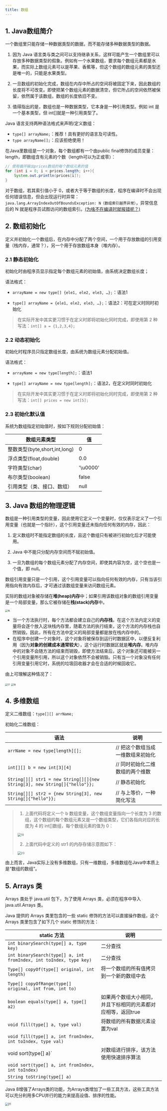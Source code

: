 ```yaml
---
title: 数组
---
```


## 1. Java数组简介

一个数组里只能存储一种数据类型的数据，而不能存储多种数据类型的数据。

1. 因为 Java 语言类与类之间可以支持继承关系，这样可能产生一个数组里可以存放多种数据类型的假象。例如有一个水果数组，要求每个数组元素都是水果，而实际上数组元素可以是苹果、香蕉等，但这个数组的数组元素的类型还是唯一的，只能是水果类型。

2. 一旦数组的初始化完成，数组在内存中所占的空间将被固定下来，因此数组的长度将不可改变。即使把某个数组元素的数据清空，但它所占的空间依然被保留，依然属于该数组，数组的长度依旧不变。

3. 值得指出的是，数组也是一种数据类型，它本身是一种引用类型。例如 int 是一个基本类型，但 int[]就是一种引用类型了。

Java 语言支持两种语法格式来声明/定义数组：

-   `type[] arrayName;`：推荐！具有更好的语言及可读性。
-   `type arrayName[];`：应该拒绝使用！

在Java里数组是一个对象，每个数组都有一个由public final修饰的成员变量：length，即数组含有元素的个数（length可以为正或零）：

```java
// 使用循环输出prices数组的每个数组元素的值
for (int i = 0; i < prices.length; i++){
    System.out.println(prices[i]);
}
```

对于数组，若其索引值小于 0，或者大于等于数组的长度，程序在编译时不会出现任何错误信息，但会出现运行时异常：`java.lang.ArrayIndexOutOfBoundsException: N（数组索引越界异常）`，异常信息后的 N 就是程序员试图访问的数组索引。<u>(为啥不在编译时就报错呢？)</u>

## 2. 数组初始化

定义并初始化一个数组后，在内存中分配了两个空间，一个用于存放数组的引用变量（栈内存，通常？），另一个用于存放数组本身（堆内存）。

### 2.1 静态初始化

初始化时由程序员显示指定每个数组元素的初始值，由系统决定数组长度；

语法格式：

-   `arrayName = new type[] {ele1, ele2, ele3, …};`：语法1

-   `type[] arrayName = {ele1, ele2, ele3, …};`：语法2：可在定义时同时初始化

> 在实际开发中其实更习惯于在定义时即将初始化同时完成，即使用第 2 种写法：`int[] a = {1,2,3,4};`

### 2.2 动态初始化

初始化时程序员只指定数组长度，由系统为数组元素分配初始值。

语法格式：

- `arrayName = new type[length];`：语法1

- `type[] arrayName = new type[length];`：语法2，在定义时同时初始化

> 在实际开发中其实更习惯于在定义时即将初始化同时完成，即使用第 2 种写法：`int[] prices = new int[5];`

### 2.3 初始化默认值

系统为数组指定初始值时，按如下规则分配初始值：

| **数组元素类型**              | **值**   |
| ----------------------------- | -------- |
| 整数类型(byte,short,int,long) | 0        |
| 浮点类型(float,double)        | 0.0      |
| 字符类型(char)                | '\u0000' |
| 布尔类型(boolean)             | false    |
| 引用类型（类、接口、数组）    | null     |

## 3. Java 数组的物理逻辑

数组是一种引用类型的变量，因此使用它定义一个变量时，仅仅表示定义了一个引用变量（也就是一个指针），这个引用变量还未指向任何有效的内存，因此：

1. 定义数组时不能指定数组的长度，且这个数组只有被进行初始化后才可能使用。

2. Java 中不能只分配内存空间而不赋初始值。

3. 一旦为数组的每个数组元素分配了内存空间，即使其内容为空，这个空也是一个值，即 null。

数组引用变量只是一个引用，这个引用变量可以指向任何有效的内存，只有当该引用指向有效内存后，才可通过该数组变量来访问数组元素。

实际的数组对象被存储在**堆(heap)内存**中；如果引用该数组对象的数组引用变量是一个局部变量，那么它被存储在**栈(stack)内存**中。

<img src="https://chua-n.gitee.io/figure-bed/notebook/Java/16.png" alt="16" style="zoom:50%;" />

-   当一个方法执行时，每个方法都会建立自己的**内存栈**，在这个方法内定义的变量将会逐个放入这块栈内存里，随着方法的执行结束，这个方法的内存栈也自然销毁。因此，所有在方法中定义的局部变量都是放在栈内存中的。
-   在程序中创建一个对象时，这个对象将被保存到运行时数据区中，以便反复利用（因为**对象的创建成本通常较大**），这个运行时数据区就是**堆内存**。堆内存中的对象不会随方法的结束而销毁，即使方法结束后，这个对象还可能被另一个引用变量所引用，所以这个对象依然不会被销毁。只有当一个对象没有任何引用变量引用它时，系统的垃圾回收器才会在合适的时候回收它。

由上可理解这种情况了：

<img src="https://chua-n.gitee.io/figure-bed/notebook/Java/17.png" alt="17" style="zoom:50%;" />

<img src="https://chua-n.gitee.io/figure-bed/notebook/Java/18.png" alt="18" style="zoom:50%;" />

## 4. 多维数组

定义二维数组：`type[][] arrName;`

初始化二维数组：

| 语法                                                                      | 说明                              |
| ------------------------------------------------------------------------- | --------------------------------- |
| `arrName = new type[length][];`                                           | // 把这个数组当成一维数组来初始化 |
| `int[][] b = new int[3][4] `                                              | // 同时初始化二维数组的两个维数   |
| `String[][] str1 = new String[][]{new String[3], new String[]{"hello"}};` | // 静态初始化                     |
| `String[][] str2 = {new String[3], new String[]{"hello"}}; `              | // 与上等价，一种简化写法         |

> 1. 上面代码将定义一个 b 数组变量，这个数组变量指向一个长度为 3 的数组，这个数组的每个数组元素又是一个数组类型，它们各指向对应的长度为 4 的 int[]数组，每个数组元素的值为 0：
>
>  <img src="https://chua-n.gitee.io/figure-bed/notebook/Java/19.png" alt="19" style="zoom:67%;" />
>
> 2. 上面代码中定义的 str1 的内存存储示意图如下：
>
>  <img src="https://chua-n.gitee.io/figure-bed/notebook/Java/20.png" alt="20" style="zoom:67%;" />

由上而言，Java实际上没有多维数组，只有一维数组，多维数组在Java中本质上是“数组的数组”。

## 5. Arrays 类

Arrays 类处于 java.util 包下，为了使用 Arrays 类，必须在程序中导入 java.util.Arrays 类。

Java 提供的 Arrays 类里包含的一些 static 修饰的方法可以直接操作数组，这个 Arrays 类里包含了如下几个 static 修饰的方法：

| static 方法                                                  | 说明                                                         |
| ------------------------------------------------------------ | ------------------------------------------------------------ |
| `int binarySearch(type[] a, type key)`                       | 二分查找                                                     |
| `int binarySearch(type[] a, int fromIndex, int toIndex, type key)` | 二分查找                                                     |
| `Type[] copyOf(type[] original, int length)`                 | 将一个数组的所有值拷贝到一个新的数组中去                     |
| `Type[] copyOfRange(type[] original, int from, int to)`      |                                                              |
| `boolean equals(type[] a, type[] a2)`                        | 如果两个数组大小相同，并且下标相同的元素都对应相等，返回true |
| `void fill(type[] a, type val)`                              | 将数组的所有数据元素设置为val                                |
| `void fill(type[] a, int fromIndex, int toIndex, type val)`  |                                                              |
| void sort(type[] a)`                                         | 对数组进行排序，该方法使用快速排序算法                       |
| `void sort(type[] a, int fromIndex, int toIndex)`            |                                                              |
| `String toString(type[] a)`                                  |                                                              |

Java 8增强了Arrays类的功能，为Arrays类增加了一些工具方法，这些工具方法可以充分利用多CPU并行的能力来提高设值、排序的性能。

<img src="https://chua-n.gitee.io/figure-bed/notebook/Java/21.png" alt="21" style="zoom:60%;" />

